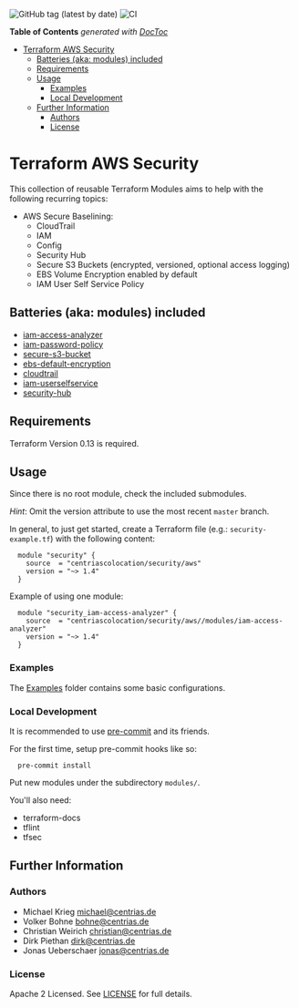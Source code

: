 ![GitHub tag (latest by date)](https://img.shields.io/github/v/tag/centriascolocation/terraform-aws-security)
![CI](https://github.com/centriascolocation/terraform-aws-security/workflows/CI/badge.svg)

<!-- START doctoc generated TOC please keep comment here to allow auto update -->
<!-- DON'T EDIT THIS SECTION, INSTEAD RE-RUN doctoc TO UPDATE -->
**Table of Contents**  *generated with [DocToc](https://github.com/thlorenz/doctoc)*

- [Terraform AWS Security](#terraform-aws-security)
  - [Batteries (aka: modules) included](#batteries-aka-modules-included)
  - [Requirements](#requirements)
  - [Usage](#usage)
    - [Examples](#examples)
    - [Local Development](#local-development)
  - [Further Information](#further-information)
    - [Authors](#authors)
    - [License](#license)

<!-- END doctoc generated TOC please keep comment here to allow auto update -->

# Terraform AWS Security

This collection of reusable Terraform Modules aims to help with the following recurring topics:

  * AWS Secure Baselining:
    * CloudTrail
    * IAM
    * Config
    * Security Hub
    * Secure S3 Buckets (encrypted, versioned, optional access logging)
    * EBS Volume Encryption enabled by default
    * IAM User Self Service Policy

## Batteries (aka: modules) included

  * [iam-access-analyzer](https://github.com/centriascolocation/terraform-aws-security/tree/master/modules/iam-access-analyzer/README.md)
  * [iam-password-policy](https://github.com/centriascolocation/terraform-aws-security/tree/master/modules/iam-password-policy/README.md)
  * [secure-s3-bucket](https://github.com/centriascolocation/terraform-aws-security/tree/master/modules/secure-s3-bucket/README.md)
  * [ebs-default-encryption](https://github.com/centriascolocation/terraform-aws-security/tree/master/modules/ebs-default-encryption/README.md)
  * [cloudtrail](https://github.com/centriascolocation/terraform-aws-security/tree/master/modules/cloudtrail/README.md)
  * [iam-userselfservice](https://github.com/centriascolocation/terraform-aws-security/tree/master/modules/iam-userselfservice/README.md)
  * [security-hub](https://github.com/centriascolocation/terraform-aws-security/tree/master/modules/security-hub/README.md)

## Requirements

Terraform Version 0.13 is required.

## Usage

Since there is no root module, check the included submodules.

_Hint_: Omit the version attribute to use the most recent `master` branch.

In general, to just get started, create a Terraform file (e.g.: `security-example.tf`) with the following content:

```hcl
  module "security" {
    source  = "centriascolocation/security/aws"
    version = "~> 1.4"
  }
```

Example of using one module:

```hcl
  module "security_iam-access-analyzer" {
    source  = "centriascolocation/security/aws//modules/iam-access-analyzer"
    version = "~> 1.4"
  }
```

### Examples

The [Examples](https://github.com/centriascolocation/terraform-aws-security/tree/master/examples) folder contains some basic configurations.

### Local Development

It is recommended to use [pre-commit](https://pre-commit.com/) and its friends.

For the first time, setup pre-commit hooks like so:

```
  pre-commit install
```

Put new modules under the subdirectory `modules/`.

You'll also need:

  * terraform-docs
  * tflint
  * tfsec

## Further Information

### Authors

  * Michael Krieg <michael@centrias.de>
  * Volker Bohne <bohne@centrias.de>
  * Christian Weirich <christian@centrias.de>
  * Dirk Piethan <dirk@centrias.de>
  * Jonas Ueberschaer <jonas@centrias.de>

### License

Apache 2 Licensed. See [LICENSE](LICENSE) for full details.
